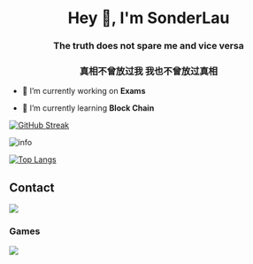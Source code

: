 <h1 align="center">Hey 👋, I'm SonderLau</h1>
<h3 align="center">The truth does not spare me and vice versa</h3>
<h3 align="center">真相不曾放过我 我也不曾放过真相</h3>

- 🔭 I’m currently working on **Exams**

- 🌱 I’m currently learning **Block Chain**




[![GitHub Streak](https://github-readme-streak-stats.herokuapp.com?user=SonderLau&theme=react&hide_border=true)](https://git.io/streak-stats)

  
![info](https://github-readme-stats.vercel.app/api?username=SonderLau&show_icons=true&count_private=true&hide=prs&theme=react)

[![Top Langs](https://github-readme-stats.vercel.app/api/top-langs/?username=sonderlau&layout=compact)](https://github.com/anuraghazra/github-readme-stats)

## Contact

<a href = "mailto:liuless26@gmail.com"><img src="https://img.shields.io/badge/-Gmail-%23333?style=for-the-badge&logo=gmail&logoColor=white" target="_blank"></a>

### Games

[![](https://img.shields.io/badge/Steam-171a21?style=flat-square&logo=steam&logoColor=ffffff)](https://steamcommunity.com/id/sonderlau)
